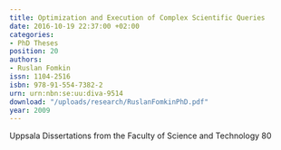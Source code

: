 ```yaml
---
title: Optimization and Execution of Complex Scientific Queries
date: 2016-10-19 22:37:00 +02:00
categories:
- PhD Theses
position: 20
authors:
- Ruslan Fomkin
issn: 1104-2516
isbn: 978-91-554-7382-2
urn: urn:nbn:se:uu:diva-9514
download: "/uploads/research/RuslanFomkinPhD.pdf"
year: 2009
---
```


Uppsala Dissertations from the Faculty of Science and Technology 80
